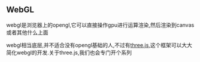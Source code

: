 ## WebGL

webgl是浏览器上的opengl,它可以直接操作gpu进行运算渲染,然后渲染到canvas或者其他什么上面

webgl相当底层,并不适合没有opengl基础的人,不过有[three.js](https://github.com/mrdoob/three.js),这个框架可以大大简化webgl的开发.关于three.js,我们也会专门开个系列